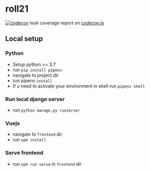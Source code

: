 # roll21
[![codecov](https://codecov.io/gh/ProKam/roll21/branch/develop/graph/badge.svg?token=EBKPNYKPN1)](https://codecov.io/gh/ProKam/roll21)
look coverage report on [codecov.io](https://codecov.io/gh/ProKam/roll21)

## Local setup

### Python
- Setup python >= 3.7
- run `pip install pipenv`
- navigate to project dir
- run pipenv `install`
- If u need to activate your environment in shell run `pipenv shell`

### Run local django server
- run `python manage.py runserver`

### Vuejs
- navigate to `frontend` dir
- run `npm install`

### Serve frontend
- run `npm run serve` in `frontend` dir
